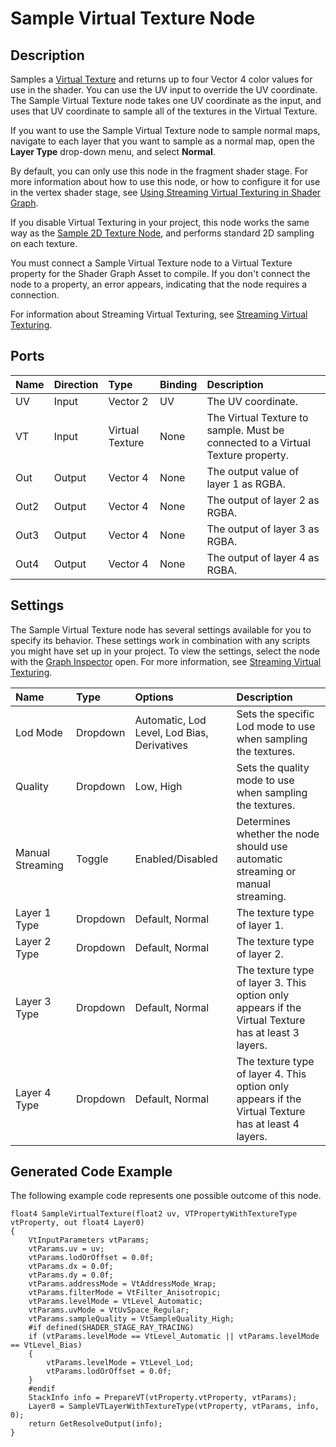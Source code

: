 # Sample Virtual Texture Node

## Description

Samples a [Virtual Texture](Property-Types.md#virtual-texture) and returns up to four Vector 4 color values for use in the shader. You can use the UV input to override the UV coordinate. The Sample Virtual Texture node takes one UV coordinate as the input, and uses that UV coordinate to sample all of the textures in the Virtual Texture.

If you want to use the Sample Virtual Texture node to sample normal maps, navigate to each layer that you want to sample as a normal map, open the **Layer Type** drop-down menu, and select **Normal**.

By default, you can only use this node in the fragment shader stage. For more information about how to use this node, or how to configure it for use in the vertex shader stage, see [Using Streaming Virtual Texturing in Shader Graph](https://docs.unity3d.com/2020.1/Documentation/Manual/svt-use-in-shader-graph.html).

If you disable Virtual Texturing in your project, this node works the same way as the [Sample 2D Texture Node](Sample-Texture-2D-Node.md), and performs standard 2D sampling on each texture.

You must connect a Sample Virtual Texture node to a Virtual Texture property for the Shader Graph Asset to compile. If you don't connect the node to a property, an error appears, indicating that the node requires a connection.

For information about Streaming Virtual Texturing, see [Streaming Virtual Texturing](https://docs.unity3d.com/2020.1/Documentation/Manual/svt-streaming-virtual-texturing.html).

## Ports

| Name        | Direction           | Type  | Binding | Description |
|:------------ |:-------------|:-----|:---|:---|
| UV      | Input | Vector 2    |   UV  | The UV coordinate. |
| VT | Input |  Virtual Texture | None | The Virtual Texture to sample. Must be connected to a Virtual Texture property. |
| Out   | Output    | Vector 4  | None  | The output value of layer 1 as RGBA. |
| Out2  | Output    | Vector 4  | None  | The output of layer 2 as RGBA. |
| Out3  | Output    | Vector 4  | None  | The output of layer 3 as RGBA. |
| Out4  | Output    | Vector 4  | None  | The output of layer 4 as RGBA. |

## Settings

The Sample Virtual Texture node has several settings available for you to specify its behavior. These settings work in combination with any scripts you might have set up in your project. To view the settings, select the node with the [Graph Inspector](Internal-Inspector) open. For more information, see [Streaming Virtual Texturing](https://docs.unity3d.com/2020.1/Documentation/Manual/svt-streaming-virtual-texturing.html).

| Name        | Type           | Options  | Description |
|:------------ |:-------------|:-----|:---|
|  Lod Mode   | Dropdown | Automatic, Lod Level, Lod Bias, Derivatives | Sets the specific Lod mode to use when sampling the textures. |
|  Quality   | Dropdown | Low, High | Sets the quality mode to use when sampling the textures.  |
|  Manual Streaming  | Toggle | Enabled/Disabled | Determines whether the node should use automatic streaming or manual streaming. |
| Layer 1 Type | Dropdown | Default, Normal | The texture type of layer 1. |
| Layer 2 Type | Dropdown | Default, Normal | The texture type of layer 2. |
| Layer 3 Type | Dropdown | Default, Normal | The texture type of layer 3. This option only appears if the Virtual Texture has at least 3 layers. |
| Layer 4 Type | Dropdown | Default, Normal | The texture type of layer 4. This option only appears if the Virtual Texture has at least 4 layers. |

## Generated Code Example

The following example code represents one possible outcome of this node.

```
float4 SampleVirtualTexture(float2 uv, VTPropertyWithTextureType vtProperty, out float4 Layer0)
{
    VtInputParameters vtParams;
    vtParams.uv = uv;
    vtParams.lodOrOffset = 0.0f;
    vtParams.dx = 0.0f;
    vtParams.dy = 0.0f;
    vtParams.addressMode = VtAddressMode_Wrap;
    vtParams.filterMode = VtFilter_Anisotropic;
    vtParams.levelMode = VtLevel_Automatic;
    vtParams.uvMode = VtUvSpace_Regular;
    vtParams.sampleQuality = VtSampleQuality_High;
    #if defined(SHADER_STAGE_RAY_TRACING)
    if (vtParams.levelMode == VtLevel_Automatic || vtParams.levelMode == VtLevel_Bias)
    {
        vtParams.levelMode = VtLevel_Lod;
        vtParams.lodOrOffset = 0.0f;
    }
    #endif
    StackInfo info = PrepareVT(vtProperty.vtProperty, vtParams);
    Layer0 = SampleVTLayerWithTextureType(vtProperty, vtParams, info, 0);
    return GetResolveOutput(info);
}
```
